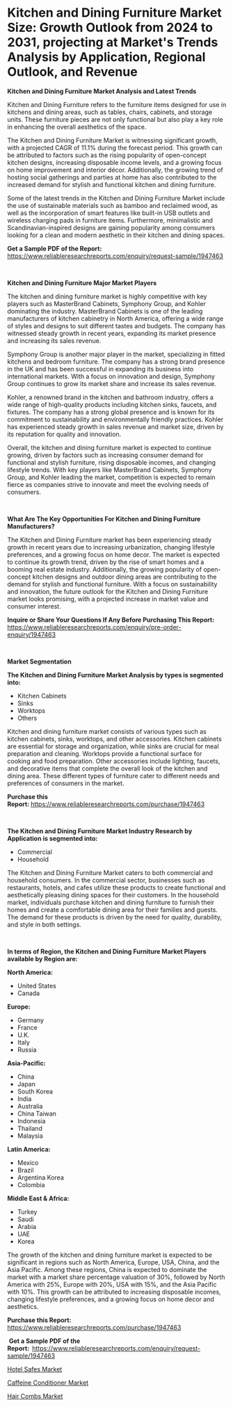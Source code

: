 <p><h1>Kitchen and Dining Furniture Market Size: Growth Outlook from 2024 to 2031, projecting at Market's Trends Analysis by Application, Regional Outlook, and Revenue</h1></p><p><strong>Kitchen and Dining Furniture Market Analysis and Latest Trends</strong></p>
<p><p>Kitchen and Dining Furniture refers to the furniture items designed for use in kitchens and dining areas, such as tables, chairs, cabinets, and storage units. These furniture pieces are not only functional but also play a key role in enhancing the overall aesthetics of the space.</p><p>The Kitchen and Dining Furniture Market is witnessing significant growth, with a projected CAGR of 11.1% during the forecast period. This growth can be attributed to factors such as the rising popularity of open-concept kitchen designs, increasing disposable income levels, and a growing focus on home improvement and interior décor. Additionally, the growing trend of hosting social gatherings and parties at home has also contributed to the increased demand for stylish and functional kitchen and dining furniture.</p><p>Some of the latest trends in the Kitchen and Dining Furniture Market include the use of sustainable materials such as bamboo and reclaimed wood, as well as the incorporation of smart features like built-in USB outlets and wireless charging pads in furniture items. Furthermore, minimalistic and Scandinavian-inspired designs are gaining popularity among consumers looking for a clean and modern aesthetic in their kitchen and dining spaces.</p></p>
<p><strong>Get a Sample PDF of the Report:&nbsp;</strong> <a href="https://www.reliableresearchreports.com/enquiry/request-sample/1947463">https://www.reliableresearchreports.com/enquiry/request-sample/1947463</a></p>
<p>&nbsp;</p>
<p><strong>Kitchen and Dining Furniture Major Market Players</strong></p>
<p><p>The kitchen and dining furniture market is highly competitive with key players such as MasterBrand Cabinets, Symphony Group, and Kohler dominating the industry. MasterBrand Cabinets is one of the leading manufacturers of kitchen cabinetry in North America, offering a wide range of styles and designs to suit different tastes and budgets. The company has witnessed steady growth in recent years, expanding its market presence and increasing its sales revenue.</p><p>Symphony Group is another major player in the market, specializing in fitted kitchens and bedroom furniture. The company has a strong brand presence in the UK and has been successful in expanding its business into international markets. With a focus on innovation and design, Symphony Group continues to grow its market share and increase its sales revenue.</p><p>Kohler, a renowned brand in the kitchen and bathroom industry, offers a wide range of high-quality products including kitchen sinks, faucets, and fixtures. The company has a strong global presence and is known for its commitment to sustainability and environmentally friendly practices. Kohler has experienced steady growth in sales revenue and market size, driven by its reputation for quality and innovation.</p><p>Overall, the kitchen and dining furniture market is expected to continue growing, driven by factors such as increasing consumer demand for functional and stylish furniture, rising disposable incomes, and changing lifestyle trends. With key players like MasterBrand Cabinets, Symphony Group, and Kohler leading the market, competition is expected to remain fierce as companies strive to innovate and meet the evolving needs of consumers.</p></p>
<p>&nbsp;</p>
<p><strong>What Are The Key Opportunities For Kitchen and Dining Furniture Manufacturers?</strong></p>
<p><p>The Kitchen and Dining Furniture market has been experiencing steady growth in recent years due to increasing urbanization, changing lifestyle preferences, and a growing focus on home decor. The market is expected to continue its growth trend, driven by the rise of smart homes and a booming real estate industry. Additionally, the growing popularity of open-concept kitchen designs and outdoor dining areas are contributing to the demand for stylish and functional furniture. With a focus on sustainability and innovation, the future outlook for the Kitchen and Dining Furniture market looks promising, with a projected increase in market value and consumer interest.</p></p>
<p><strong>Inquire or Share Your Questions If Any Before Purchasing This Report:</strong> <a href="https://www.reliableresearchreports.com/enquiry/pre-order-enquiry/1947463">https://www.reliableresearchreports.com/enquiry/pre-order-enquiry/1947463</a></p>
<p>&nbsp;</p>
<p><strong>Market Segmentation</strong></p>
<p><strong>The Kitchen and Dining Furniture Market Analysis by types is segmented into:</strong></p>
<p><ul><li>Kitchen Cabinets</li><li>Sinks</li><li>Worktops</li><li>Others</li></ul></p>
<p><p>Kitchen and dining furniture market consists of various types such as kitchen cabinets, sinks, worktops, and other accessories. Kitchen cabinets are essential for storage and organization, while sinks are crucial for meal preparation and cleaning. Worktops provide a functional surface for cooking and food preparation. Other accessories include lighting, faucets, and decorative items that complete the overall look of the kitchen and dining area. These different types of furniture cater to different needs and preferences of consumers in the market.</p></p>
<p><strong>Purchase this Report:&nbsp;</strong><a href="https://www.reliableresearchreports.com/purchase/1947463">https://www.reliableresearchreports.com/purchase/1947463</a></p>
<p>&nbsp;</p>
<p><strong>The Kitchen and Dining Furniture Market Industry Research by Application is segmented into:</strong></p>
<p><ul><li>Commercial</li><li>Household</li></ul></p>
<p><p>The Kitchen and Dining Furniture Market caters to both commercial and household consumers. In the commercial sector, businesses such as restaurants, hotels, and cafes utilize these products to create functional and aesthetically pleasing dining spaces for their customers. In the household market, individuals purchase kitchen and dining furniture to furnish their homes and create a comfortable dining area for their families and guests. The demand for these products is driven by the need for quality, durability, and style in both settings.</p></p>
<p>&nbsp;</p>
<p><strong>In terms of Region, the Kitchen and Dining Furniture Market Players available by Region are:</strong></p>
<p>
    <p> <strong> North America: </strong>
        <ul>
            <li>United States</li>
            <li>Canada</li>
        </ul>
        </p> 
    <p> <strong> Europe: </strong>
        <ul>
            <li>Germany</li>
            <li>France</li>
            <li>U.K.</li>
            <li>Italy</li>
            <li>Russia</li>
        </ul>
        </p> 
    <p> <strong> Asia-Pacific: </strong>
        <ul>
            <li>China</li>
            <li>Japan</li>
            <li>South Korea</li>
            <li>India</li>
            <li>Australia</li>
            <li>China Taiwan</li>
            <li>Indonesia</li>
            <li>Thailand</li>
            <li>Malaysia</li>
        </ul>
        </p> 
    <p> <strong> Latin America: </strong>
        <ul>
            <li>Mexico</li>
            <li>Brazil</li>
            <li>Argentina Korea</li>
            <li>Colombia</li>
        </ul>
        </p> 
    <p> <strong> Middle East & Africa: </strong>
        <ul>
            <li>Turkey</li>
            <li>Saudi</li>
            <li>Arabia</li>
            <li>UAE</li>
            <li>Korea</li>
        </ul>
    </p>
    </p>
<p><p>The growth of the kitchen and dining furniture market is expected to be significant in regions such as North America, Europe, USA, China, and the Asia Pacific. Among these regions, China is expected to dominate the market with a market share percentage valuation of 30%, followed by North America with 25%, Europe with 20%, USA with 15%, and the Asia Pacific with 10%. This growth can be attributed to increasing disposable incomes, changing lifestyle preferences, and a growing focus on home decor and aesthetics.</p></p>
<p><strong>Purchase this Report: </strong><a href="https://www.reliableresearchreports.com/purchase/1947463">https://www.reliableresearchreports.com/purchase/1947463</a></p>
<p>&nbsp;<strong>Get a Sample PDF of the Report:&nbsp;&nbsp;</strong><a href="https://www.reliableresearchreports.com/enquiry/request-sample/1947463">https://www.reliableresearchreports.com/enquiry/request-sample/1947463</a></p>
<p><strong></strong></p>
<p><p><a href="https://github.com/mauripalmi/Market-Research-Report-List-2/blob/main/hotel-safes-market.md">Hotel Safes Market</a></p><p><a href="https://github.com/nicoletavirag/Market-Research-Report-List-2/blob/main/caffeine-conditioner-market.md">Caffeine Conditioner Market</a></p><p><a href="https://github.com/redneck06/Market-Research-Report-List-2/blob/main/hair-combs-market.md">Hair Combs Market</a></p></p>